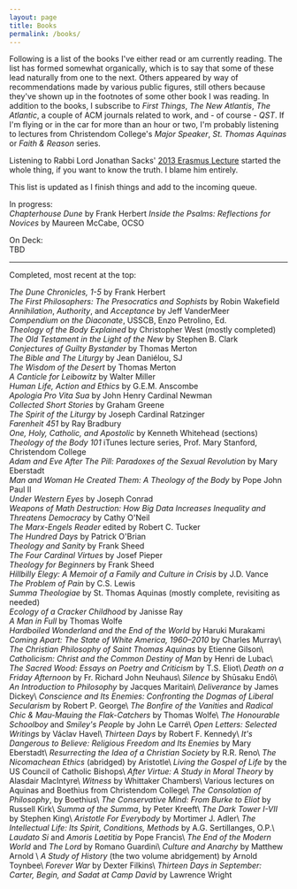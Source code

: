 ```yaml
---
layout: page
title: Books
permalink: /books/
---
```

Following is a list of the books I've either read or am currently reading. The list has formed somewhat organically, which is to say that some of these lead naturally from one to the next. Others appeared by way of recommendations made by various public figures, still others because they've shown up in the footnotes of some other book I was reading. In addition to the books, I subscribe to _First Things_, _The New Atlantis_, _The Atlantic_, a couple of ACM journals related to work, and - of course - _QST_. If I'm flying or in the car for more than an hour or two, I'm probably listening to lectures from Christendom College's _Major Speaker_, _St. Thomas Aquinas_ or _Faith & Reason_ series.

Listening to Rabbi Lord Jonathan Sacks' [2013 Erasmus Lecture](https://www.firstthings.com/article/2014/01/on-creative-minorities) started the whole thing, if you want to know the truth. I blame him entirely.

This list is updated as I finish things and add to the incoming queue.

In progress:  
_Chapterhouse Dune_ by Frank Herbert
_Inside the Psalms: Reflections for Novices_ by Maureen McCabe, OCSO  

On Deck:  
TBD  

---
Completed, most recent at the top:

_The Dune Chronicles, 1-5_ by Frank Herbert  
_The First Philosophers: The Presocratics and Sophists_ by Robin Wakefield    
_Annihilation_, _Authority_, and _Acceptance_ by Jeff VanderMeer  
_Compendium on the Diaconate_, USSCB, Enzo Petrolino, Ed.  
_Theology of the Body Explained_ by Christopher West  (mostly completed)  
_The Old Testament in the Light of the New_ by Stephen B. Clark  
_Conjectures of Guilty Bystander_ by Thomas Merton  
_The Bible and The Liturgy_ by Jean Daniélou, SJ  
_The Wisdom of the Desert_ by Thomas Merton    
_A Canticle for Leibowitz_ by Walter Miller  
_Human Life, Action and Ethics_ by G.E.M. Anscombe  
_Apologia Pro Vita Sua_ by John Henry Cardinal Newman  
_Collected Short Stories_ by Graham Greene  
_The Spirit of the Liturgy_ by Joseph Cardinal Ratzinger      
_Farenheit 451_ by Ray Bradbury  
_One, Holy, Catholic, and Apostolic_ by Kenneth Whitehead (sections)  
_Theology of the Body 101_ iTunes lecture series, Prof. Mary Stanford, Christendom College  
_Adam and Eve After The Pill: Paradoxes of the Sexual Revolution_ by Mary Eberstadt  
_Man and Woman He Created Them: A Theology of the Body_ by Pope John Paul II  
_Under Western Eyes_ by Joseph Conrad  
_Weapons of Math Destruction: How Big Data Increases Inequality and Threatens Democracy_ by Cathy O'Neil  
_The Marx-Engels Reader_ edited by Robert C. Tucker  
_The Hundred Days_ by Patrick O'Brian  
_Theology and Sanity_ by Frank Sheed  
_The Four Cardinal Virtues_ by Josef Pieper  
_Theology for Beginners_ by Frank Sheed  
_Hillbilly Elegy: A Memoir of a Family and Culture in Crisis_ by J.D. Vance  
_The Problem of Pain_ by C.S. Lewis  
_Summa Theologiae_ by St. Thomas Aquinas (mostly complete, revisiting as needed)  
_Ecology of a Cracker Childhood_ by Janisse Ray  
_A Man in Full_ by Thomas Wolfe  
_Hardboiled Wonderland and the End of the World_ by Haruki Murakami  
_Coming Apart: The State of White America, 1960–2010_ by Charles Murray\\
_The Christian Philosophy of Saint Thomas Aquinas_ by Etienne Gilson\\
_Catholicism: Christ and the Common Destiny of Man_ by Henri de Lubac\\
_The Sacred Wood: Essays on Poetry and Criticism_ by T.S. Eliot\\
_Death on a Friday Afternoon_ by Fr. Richard John Neuhaus\\
_Silence_ by Shūsaku Endō\\
_An Introduction to Philosophy_ by Jacques Maritain\\
_Deliverance_ by James Dickey\\
_Conscience and Its Enemies: Confronting the Dogmas of Liberal Secularism_ by Robert P. George\\
_The Bonfire of the Vanities_ and _Radical Chic & Mau-Mauing the Flak-Catchers_ by Thomas Wolfe\\
_The Honourable Schoolboy_ and _Smiley's People_ by John Le Carré\\
_Open Letters: Selected Writings_ by Václav Havel\\
_Thirteen Days_ by Robert F. Kennedy\\
_It's Dangerous to Believe: Religious Freedom and Its Enemies_ by Mary Eberstadt\\
_Resurrecting the Idea of a Christian Society_ by R.R. Reno\\
_The Nicomachean Ethics_ (abridged) by Aristotle\\
_Living the Gospel of Life_ by the US Council of Catholic Bishops\\
_After Virtue: A Study in Moral Theory_ by Alasdair MacIntyre\\
_Witness_ by Whittaker Chambers\\
Various lectures on Aquinas and Boethius from Christendom College\\
_The Consolation of Philosophy_, by Boethius\\
_The Conservative Mind: From Burke to Eliot_ by Russell Kirk\\
_Summa of the Summa_, by Peter Kreeft\\
_The Dark Tower I-VII_ by Stephen King\\
_Aristotle For Everybody_ by Mortimer J. Adler\\
_The Intellectual Life: Its Spirit, Conditions, Methods_ by A.G. Sertillanges, O.P.\\
_Laudato Si_ and _Amoris Laetitia_ by Pope Francis\\
_The End of the Modern World_ and _The Lord_ by Romano Guardini\\
_Culture and Anarchy_ by Matthew Arnold \\
_A Study of History_ (the two volume abridgement) by Arnold Toynbee\\
_Forever War_ by Dexter Filkins\\
_Thirteen Days in September: Carter, Begin, and Sadat at Camp David_ by Lawrence Wright

